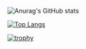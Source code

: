 ![Anurag's GitHub stats](https://github-readme-stats.vercel.app/api?username=Kaiki-kk&count_private=true&show_icons=true&theme=merko)

[![Top Langs](https://github-readme-stats.vercel.app/api/top-langs/?username=Kaiki-kk&layout=compact&theme=merko)](https://github.com/anuraghazra/github-readme-stats)

[![trophy](https://github-profile-trophy.vercel.app/?username=Kaiki-kk&theme=onestar)](https://github.com/ryo-ma/github-profile-trophy)
